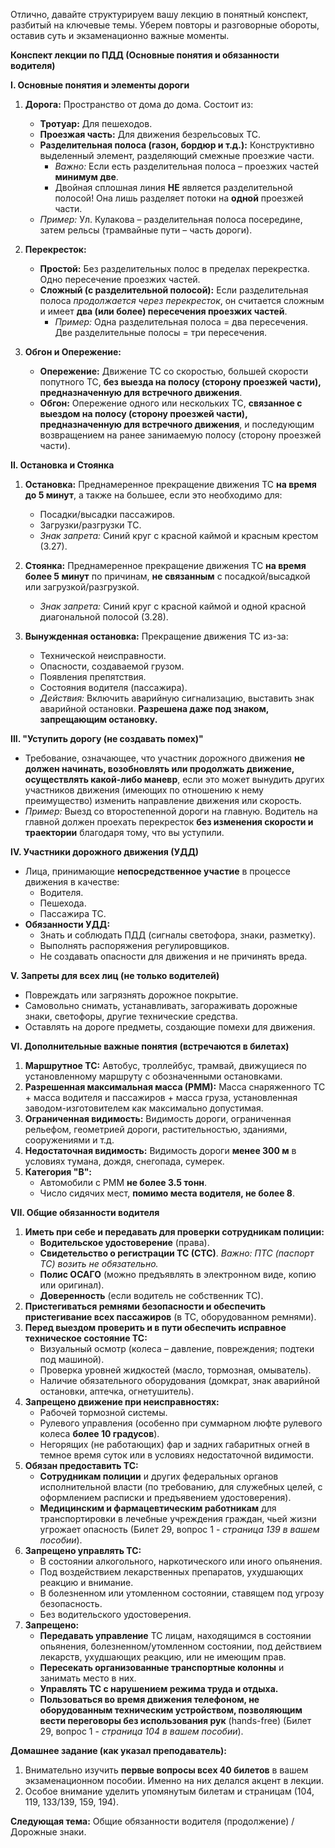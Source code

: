 Отлично, давайте структурируем вашу лекцию в понятный конспект, разбитый на ключевые темы. Уберем повторы и разговорные обороты, оставив суть и экзаменационно важные моменты.

**Конспект лекции по ПДД (Основные понятия и обязанности водителя)**

**I. Основные понятия и элементы дороги**

1.  **Дорога:** Пространство от дома до дома. Состоит из:
    *   **Тротуар:** Для пешеходов.
    *   **Проезжая часть:** Для движения безрельсовых ТС.
    *   **Разделительная полоса (газон, бордюр и т.д.):** Конструктивно выделенный элемент, разделяющий смежные проезжие части.
        *   *Важно:* Если есть разделительная полоса – проезжих частей **минимум две**.
        *   Двойная сплошная линия **НЕ** является разделительной полосой! Она лишь разделяет потоки на **одной** проезжей части.
    *   *Пример:* Ул. Кулакова – разделительная полоса посередине, затем рельсы (трамвайные пути – часть дороги).

2.  **Перекресток:**
    *   **Простой:** Без разделительных полос в пределах перекрестка. Одно пересечение проезжих частей.
    *   **Сложный (с разделительной полосой):** Если разделительная полоса *продолжается через перекресток*, он считается сложным и имеет **два (или более) пересечения проезжих частей**.
        *   *Пример:* Одна разделительная полоса = два пересечения. Две разделительные полосы = три пересечения.

3.  **Обгон и Опережение:**
    *   **Опережение:** Движение ТС со скоростью, большей скорости попутного ТС, **без выезда на полосу (сторону проезжей части), предназначенную для встречного движения**.
    *   **Обгон:** Опережение одного или нескольких ТС, **связанное с выездом на полосу (сторону проезжей части), предназначенную для встречного движения**, и последующим возвращением на ранее занимаемую полосу (сторону проезжей части).

**II. Остановка и Стоянка**

1.  **Остановка:** Преднамеренное прекращение движения ТС **на время до 5 минут**, а также на большее, если это необходимо для:
    *   Посадки/высадки пассажиров.
    *   Загрузки/разгрузки ТС.
    *   *Знак запрета:* Синий круг с красной каймой и красным крестом (3.27).

2.  **Стоянка:** Преднамеренное прекращение движения ТС **на время более 5 минут** по причинам, **не связанным** с посадкой/высадкой или загрузкой/разгрузкой.
    *   *Знак запрета:* Синий круг с красной каймой и одной красной диагональной полосой (3.28).

3.  **Вынужденная остановка:** Прекращение движения ТС из-за:
    *   Технической неисправности.
    *   Опасности, создаваемой грузом.
    *   Появления препятствия.
    *   Состояния водителя (пассажира).
    *   *Действия:* Включить аварийную сигнализацию, выставить знак аварийной остановки. **Разрешена даже под знаком, запрещающим остановку.**

**III. "Уступить дорогу (не создавать помех)"**

*   Требование, означающее, что участник дорожного движения **не должен начинать, возобновлять или продолжать движение, осуществлять какой-либо маневр**, если это может вынудить других участников движения (имеющих по отношению к нему преимущество) изменить направление движения или скорость.
*   *Пример:* Выезд со второстепенной дороги на главную. Водитель на главной должен проехать перекресток **без изменения скорости и траектории** благодаря тому, что вы уступили.

**IV. Участники дорожного движения (УДД)**

*   Лица, принимающие **непосредственное участие** в процессе движения в качестве:
    *   Водителя.
    *   Пешехода.
    *   Пассажира ТС.
*   **Обязанности УДД:**
    *   Знать и соблюдать ПДД (сигналы светофора, знаки, разметку).
    *   Выполнять распоряжения регулировщиков.
    *   Не создавать опасности для движения и не причинять вреда.

**V. Запреты для всех лиц (не только водителей)**

*   Повреждать или загрязнять дорожное покрытие.
*   Самовольно снимать, устанавливать, загораживать дорожные знаки, светофоры, другие технические средства.
*   Оставлять на дороге предметы, создающие помехи для движения.

**VI. Дополнительные важные понятия (встречаются в билетах)**

1.  **Маршрутное ТС:** Автобус, троллейбус, трамвай, движущиеся по установленному маршруту с обозначенными остановками.
2.  **Разрешенная максимальная масса (РММ):** Масса снаряженного ТС + масса водителя и пассажиров + масса груза, установленная заводом-изготовителем как максимально допустимая.
3.  **Ограниченная видимость:** Видимость дороги, ограниченная рельефом, геометрией дороги, растительностью, зданиями, сооружениями и т.д.
4.  **Недостаточная видимость:** Видимость дороги **менее 300 м** в условиях тумана, дождя, снегопада, сумерек.
5.  **Категория "B":**
    *   Автомобили с РММ **не более 3.5 тонн**.
    *   Число сидячих мест, **помимо места водителя, не более 8**.

**VII. Общие обязанности водителя**

1.  **Иметь при себе и передавать для проверки сотрудникам полиции:**
    *   **Водительское удостоверение** (права).
    *   **Свидетельство о регистрации ТС (СТС)**. *Важно: ПТС (паспорт ТС) возить не обязательно.*
    *   **Полис ОСАГО** (можно предъявлять в электронном виде, копию или оригинал).
    *   **Доверенность** (если водитель не собственник ТС).
2.  **Пристегиваться ремнями безопасности и обеспечить пристегивание всех пассажиров** (в ТС, оборудованном ремнями).
3.  **Перед выездом проверить и в пути обеспечить исправное техническое состояние ТС:**
    *   Визуальный осмотр (колеса – давление, повреждения; подтеки под машиной).
    *   Проверка уровней жидкостей (масло, тормозная, омыватель).
    *   Наличие обязательного оборудования (домкрат, знак аварийной остановки, аптечка, огнетушитель).
4.  **Запрещено движение при неисправностях:**
    *   Рабочей тормозной системы.
    *   Рулевого управления (особенно при суммарном люфте рулевого колеса **более 10 градусов**).
    *   Негорящих (не работающих) фар и задних габаритных огней в темное время суток или в условиях недостаточной видимости.
5.  **Обязан предоставить ТС:**
    *   **Сотрудникам полиции** и других федеральных органов исполнительной власти (по требованию, для служебных целей, с оформлением расписки и предъявением удостоверения).
    *   **Медицинским и фармацевтическим работникам** для транспортировки в лечебные учреждения граждан, чьей жизни угрожает опасность (Билет 29, вопрос 1 - *страница 139 в вашем пособии*).
6.  **Запрещено управлять ТС:**
    *   В состоянии алкогольного, наркотического или иного опьянения.
    *   Под воздействием лекарственных препаратов, ухудшающих реакцию и внимание.
    *   В болезненном или утомленном состоянии, ставящем под угрозу безопасность.
    *   Без водительского удостоверения.
7.  **Запрещено:**
    *   **Передавать управление** ТС лицам, находящимся в состоянии опьянения, болезненном/утомленном состоянии, под действием лекарств, ухудшающих реакцию, или не имеющим прав.
    *   **Пересекать организованные транспортные колонны** и занимать место в них.
    *   **Управлять ТС с нарушением режима труда и отдыха.**
    *   **Пользоваться во время движения телефоном, не оборудованным техническим устройством, позволяющим вести переговоры без использования рук** (hands-free) (Билет 29, вопрос 1 - *страница 104 в вашем пособии*).

**Домашнее задание (как указал преподаватель):**
1.  Внимательно изучить **первые вопросы всех 40 билетов** в вашем экзаменационном пособии. Именно на них делался акцент в лекции.
2.  Особое внимание уделить упомянутым билетам и страницам (104, 119, 133/139, 159, 194).

**Следующая тема:** Общие обязанности водителя (продолжение) / Дорожные знаки.
